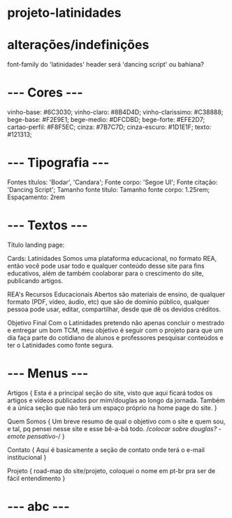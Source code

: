 # projeto-latinidades

# alterações/indefinições

font-family do 'latinidades' header será 'dancing script' ou bahiana?

# --- Cores ---

vinho-base: #6C3030;
vinho-claro: #8B4D4D;
vinho-clarissimo: #C38888;
bege-base: #F2E9E1;
bege-medio: #DFCDBD;
bege-forte: #EFE2D7;
cartao-perfil: #F8F5EC;
cinza: #7B7C7D;
cinza-escuro: #1D1E1F;
texto: #121313;

# --- Tipografia ---

Fontes títulos: 'Bodar', 'Candara';
Fonte corpo: 'Segoe UI';
Fonte citação: 'Dancing Script';
Tamanho fonte título:
Tamanho fonte corpo: 1.25rem;
Espaçamento: 2rem

# --- Textos ---

Título landing page:

Cards:
Latinidades
Somos uma plataforma educacional, no formato REA, então você pode usar todo e qualquer conteúdo desse site para fins educativos, além de também coolaborar para o crescimento do site, publicando artigos.

REA's
Recursos Educacionais Abertos são materiais de ensino, de qualquer formato (PDF, vídeo, áudio, etc) que são de domínio público, qualquer pessoa pode usar, editar, compartilhar, desde que dê os devidos créditos.

Objetivo Final
Com o Latinidades pretendo não apenas concluir o mestrado e entregar um bom TCM, meu objetivo é seguir com o projeto para que um dia faça parte do cotidiano de alunos e professores pesquisar conteúdos e ter o Latinidades como fonte segura.

# --- Menus ---

Artigos {
Esta é a principal seção do site, visto que aqui ficará todos os artigos e vídeos publicados por mim/douglas ao longo da jornada. Também é a única seção que não terá um espaço próprio na home page do site.
}

Quem Somos {
Um breve resumo de qual o objetivo com o site e quem sou, e tal, pq pensei nesse site e esse bê-a-bá todo.
/_colocar sobre douglas? -emote pensativo-_/
}

Contato {
Aqui é basicamente a seção de contato onde terá o e-mail institucional
}

Projeto {
road-map do site/projeto, coloquei o nome em pt-br pra ser de fácil entendimento
}

# --- abc ---
